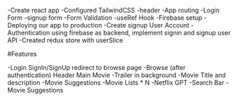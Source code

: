-Create react app
-Configured TailwindCSS
-header
-App routing
-Login Form
-signup form
-Form Validation
-useRef Hook
-Firebase setup
-Deploying our app to production
-Create signup User Account
-Authentication using firebase as backend, implement signin and signup user API
-Created redux store with userSlice

#Features

-Login
SignIn/SignUp
redirect to browse page
-Browse (after authentication)
Header
Main Movie
-Trailer in background
-Movie Title and description
-Movie Suggestions
-Movie Lists \* N
-Netflix GPT
-Search Bar
-Movie Suggestions
